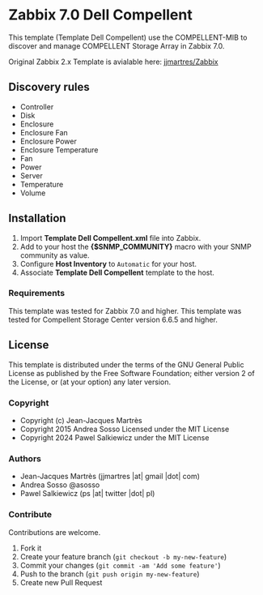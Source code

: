 Zabbix 7.0 Dell Compellent
==========================

This template (Template Dell Compellent) use the COMPELLENT-MIB to discover and manage COMPELLENT Storage Array in Zabbix 7.0.

Original Zabbix 2.x Template is avialable here: [jjmartres/Zabbix](https://github.com/jjmartres/Zabbix/tree/master/zbx-templates/zbx-dell-compellent)

Discovery rules
---------------

* Controller
* Disk
* Enclosure
* Enclosure Fan
* Enclosure Power
* Enclosure Temperature
* Fan
* Power
* Server
* Temperature
* Volume

Installation
------------

1. Import **Template Dell Compellent.xml** file into Zabbix.
2. Add to your host the **{$SNMP_COMMUNITY}** macro with your SNMP community as value.
3. Configure **Host Inventory** to `Automatic` for your host.
4. Associate **Template Dell Compellent** template to the host.

### Requirements

This template was tested for Zabbix 7.0 and higher.
This template was tested for Compellent Storage Center version 6.6.5 and higher.

License
-------

This template is distributed under the terms of the GNU General Public License as published by the Free Software Foundation; either version 2 of the  License, or (at your option) any later version.

### Copyright

  * Copyright (c) Jean-Jacques Martrès
  * Copyright 2015 Andrea Sosso Licensed under the MIT License
  * Copyright 2024 Pawel Salkiewicz under the MIT License

### Authors

  * Jean-Jacques Martrès (jjmartres |at| gmail |dot| com)
  * Andrea Sosso @asosso
  * Pawel Salkiewicz (ps |at| twitter |dot| pl)

### Contribute

Contributions are welcome.

1. Fork it
2. Create your feature branch (`git checkout -b my-new-feature`)
3. Commit your changes (`git commit -am 'Add some feature'`)
4. Push to the branch (`git push origin my-new-feature`)
5. Create new Pull Request
